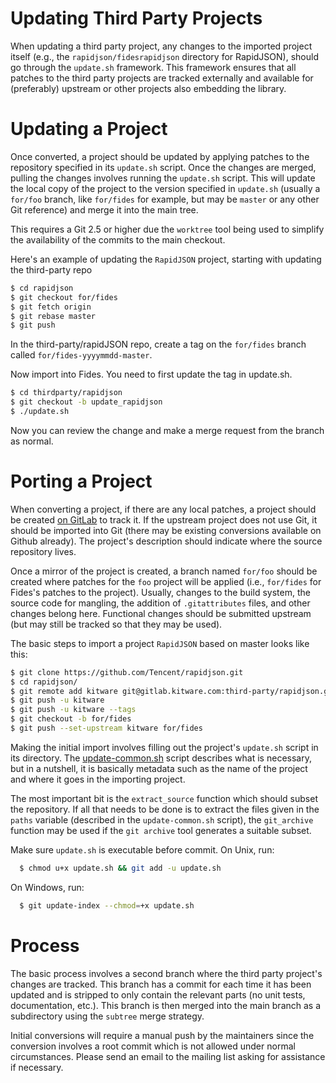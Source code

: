 # Updating Third Party Projects

When updating a third party project, any changes to the imported project
itself (e.g., the `rapidjson/fidesrapidjson` directory for RapidJSON), should go through the
`update.sh` framework. This framework ensures that all patches to the third
party projects are tracked externally and available for (preferably) upstream
or other projects also embedding the library.

# Updating a Project

Once converted, a project should be updated by applying patches to the
repository specified in its `update.sh` script. Once the changes are merged,
pulling the changes involves running the `update.sh` script. This will update
the local copy of the project to the version specified in `update.sh` (usually
a `for/foo` branch, like `for/fides` for example, but may be `master` or any
other Git reference) and merge it into the main tree.

This requires a Git 2.5 or higher due the `worktree` tool being used to
simplify the availability of the commits to the main checkout.

Here's an example of updating the `RapidJSON` project,
starting with updating the third-party repo

```sh
$ cd rapidjson
$ git checkout for/fides
$ git fetch origin
$ git rebase master
$ git push
```
In the third-party/rapidJSON repo, create a tag on the `for/fides` branch called
`for/fides-yyyymmdd-master`.

Now import into Fides. You need to first update the tag in update.sh.

```sh
$ cd thirdparty/rapidjson
$ git checkout -b update_rapidjson
$ ./update.sh
```

Now you can review the change and make a merge request from the branch as normal.

# Porting a Project

When converting a project, if there are any local patches, a project should be
created [on GitLab](https://gitlab.kitware.com/third-party) to track it. If
the upstream project does not use Git, it should be imported into Git (there
may be existing conversions available on Github already). The project's
description should indicate where the source repository lives.

Once a mirror of the project is created, a branch named `for/foo` should be
created where patches for the `foo` project will be applied (i.e., `for/fides`
for Fides's patches to the project). Usually, changes to the build system, the
source code for mangling, the addition of `.gitattributes` files, and other
changes belong here. Functional changes should be submitted upstream (but may
still be tracked so that they may be used).

The basic steps to import a project `RapidJSON` based on master looks like this:

```sh
$ git clone https://github.com/Tencent/rapidjson.git
$ cd rapidjson/
$ git remote add kitware git@gitlab.kitware.com:third-party/rapidjson.git
$ git push -u kitware
$ git push -u kitware --tags
$ git checkout -b for/fides
$ git push --set-upstream kitware for/fides
```

Making the initial import involves filling out the project's `update.sh`
script in its directory. The [update-common.sh](update-common.sh) script
describes what is necessary, but in a nutshell, it is basically metadata such
as the name of the project and where it goes in the importing project.

The most important bit is the `extract_source` function which should subset
the repository. If all that needs to be done is to extract the files given in
the `paths` variable (described in the `update-common.sh` script), the
`git_archive` function may be used if the `git archive` tool generates a
suitable subset.

Make sure `update.sh` is executable before commit. On Unix, run:

```sh
  $ chmod u+x update.sh && git add -u update.sh
```

On Windows, run:

```sh
  $ git update-index --chmod=+x update.sh
```

# Process

The basic process involves a second branch where the third party project's
changes are tracked. This branch has a commit for each time it has been
updated and is stripped to only contain the relevant parts (no unit tests,
documentation, etc.). This branch is then merged into the main branch as a
subdirectory using the `subtree` merge strategy.

Initial conversions will require a manual push by the maintainers since the
conversion involves a root commit which is not allowed under normal
circumstances. Please send an email to the mailing list asking for assistance
if necessary.
